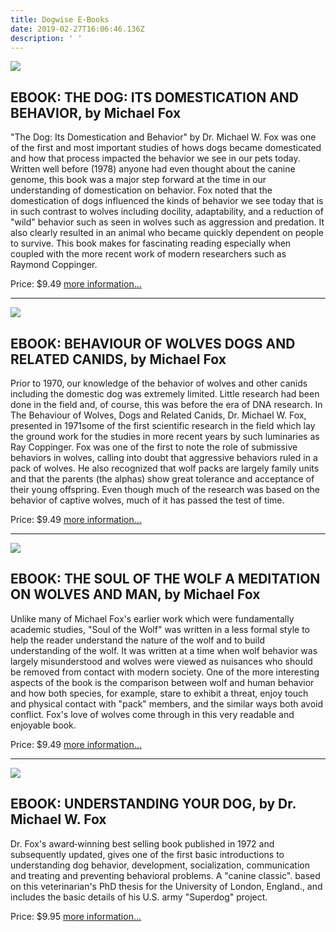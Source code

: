 ```yaml
---
title: Dogwise E-Books
date: 2019-02-27T16:06:46.136Z
description: ' '
---
```

![](/img/ebook-1.jpg)

## EBOOK: THE DOG: ITS DOMESTICATION AND BEHAVIOR, by Michael Fox

"The Dog: Its Domestication and Behavior" by Dr. Michael W. Fox was one of the first and most important studies of hows dogs became domesticated and how that process impacted the behavior we see in our pets today. Written well before (1978) anyone had even thought about the canine genome, this book was a major step forward at the time in our understanding of domestication on behavior. Fox noted that the domestication of dogs influenced the kinds of behavior we see today that is in such contrast to wolves including docility, adaptability, and a reduction of "wild" behavior such as seen in wolves such as aggression and predation. It also clearly resulted in an animal who became quickly dependent on people to survive. This book makes for fascinating reading especially when coupled with the more recent work of modern researchers such as Raymond Coppinger.

Price: $9.49 [more information...](https://www.dogwise.com/ebook-the-dog-its-domestication-and-behavior/)

<hr>

![](/img/ebook-2.jpg)

## EBOOK: BEHAVIOUR OF WOLVES DOGS AND RELATED CANIDS, by Michael Fox

Prior to 1970, our knowledge of the behavior of wolves and other canids including the domestic dog was extremely limited. Little research had been done in the field and, of course, this was before the era of DNA research. In The Behaviour of Wolves, Dogs and Related Canids, Dr. Michael W. Fox, presented in 1971some of the first scientific research in the field which lay the ground work for the studies in more recent years by such luminaries as Ray Coppinger. Fox was one of the first to note the role of submissive behaviors in wolves, calling into doubt that aggressive behaviors ruled in a pack of wolves. He also recognized that wolf packs are largely family units and that the parents (the alphas) show great tolerance and acceptance of their young offspring. Even though much of the research was based on the behavior of captive wolves, much of it has passed the test of time.

Price: $9.49 [more information... ](https://www.dogwise.com/ebook-behaviour-of-wolves-dogs-and-related-canids/)

<hr>

![](/img/ebook-3.jpg)

## EBOOK: THE SOUL OF THE WOLF A MEDITATION ON WOLVES AND MAN, by Michael Fox

Unlike many of Michael Fox's earlier work which were fundamentally academic studies, "Soul of the Wolf" was written in a less formal style to help the reader understand the nature of the wolf and to build understanding of the wolf. It was written at a time when wolf behavior was largely misunderstood and wolves were viewed as nuisances who should be removed from contact with modern society. One of the more interesting aspects of the book is the comparison between wolf and human behavior and how both species, for example, stare to exhibit a threat, enjoy touch and physical contact with "pack" members, and the similar ways both avoid conflict. Fox's love of wolves come through in this very readable and enjoyable book.

Price: $9.49 [more information...](https://www.dogwise.com/ebook-the-soul-of-the-wolf-a-meditation-on-wolves-and-man/)

<hr>

![](/img/ebook-4.jpg)

## EBOOK: UNDERSTANDING YOUR DOG, by Dr. Michael W. Fox



Dr. Fox's award‐winning best selling book published in 1972 and subsequently updated, gives one of the first basic introductions to understanding dog behavior, development, socialization, communication and treating and preventing behavioral problems. A "canine classic". based on this veterinarian's PhD thesis for the University of London, England., and includes the basic details of his U.S. army "Superdog" project.

Price: $9.95 [more information... ](https://www.dogwise.com/ebook-understanding-your-dog/)
